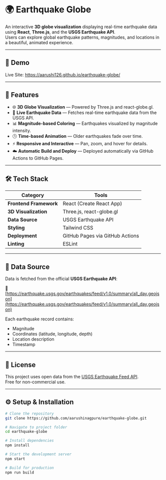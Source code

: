 # 🌍 Earthquake Globe

An interactive **3D globe visualization** displaying real-time earthquake data using **React**, **Three.js**, and the **USGS Earthquake API**.  
Users can explore global earthquake patterns, magnitudes, and locations in a beautiful, animated experience.

---

## 🚀 Demo
Live Site: https://aarushi126.github.io/earthquake-globe/

---

## 🧠 Features

- 🌐 **3D Globe Visualization** — Powered by Three.js and react-globe.gl.  
- 🌋 **Live Earthquake Data** — Fetches real-time earthquake data from the USGS API.  
- 📊 **Magnitude-based Coloring** — Earthquakes visualized by magnitude intensity.  
- 🕒 **Time-based Animation** — Older earthquakes fade over time.  
- ⚡ **Responsive and Interactive** — Pan, zoom, and hover for details.  
- ☁️ **Automatic Build and Deploy** — Deployed automatically via GitHub Actions to GitHub Pages.

---

## 🛠️ Tech Stack

| Category | Tools |
|-----------|--------|
| **Frontend Framework** | React (Create React App) |
| **3D Visualization** | Three.js, react-globe.gl |
| **Data Source** | USGS Earthquake API |
| **Styling** | Tailwind CSS |
| **Deployment** | GitHub Pages via GitHub Actions |
| **Linting** | ESLint |

---

## 🌋 Data Source

Data is fetched from the official **USGS Earthquake API**:

🔗 [https://earthquake.usgs.gov/earthquakes/feed/v1.0/summary/all_day.geojson](https://earthquake.usgs.gov/earthquakes/feed/v1.0/summary/all_day.geojson)

Each earthquake record contains:
- Magnitude  
- Coordinates (latitude, longitude, depth)  
- Location description  
- Timestamp  

---

## 🧾 License

This project uses open data from the [USGS Earthquake Feed API](https://earthquake.usgs.gov/earthquakes/feed/v1.0/geojson.php).  
Free for non-commercial use.

---

## ⚙️ Setup & Installation

```bash
# Clone the repository
git clone https://github.com/aarushinagpure/earthquake-globe.git

# Navigate to project folder
cd earthquake-globe

# Install dependencies
npm install

# Start the development server
npm start

# Build for production
npm run build



